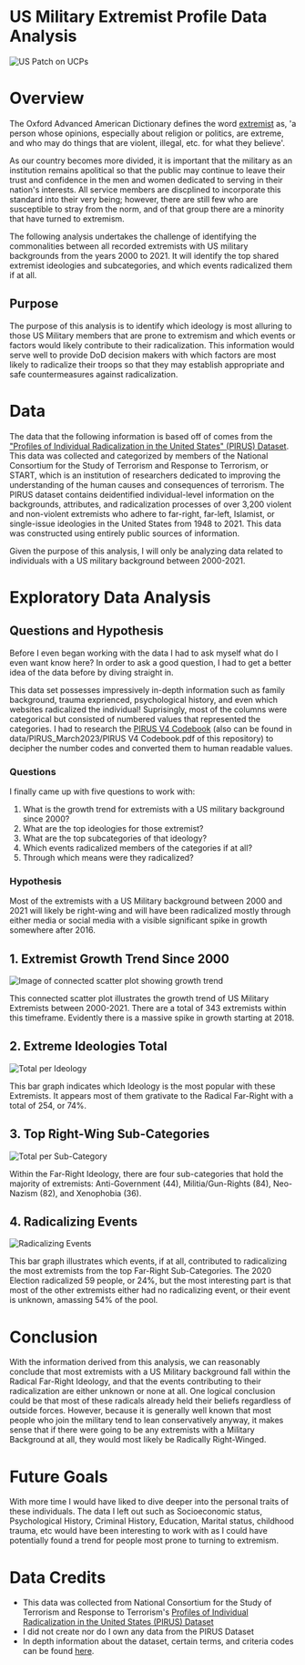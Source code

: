 # US Military Extremist Profile Data Analysis  
![US Patch on UCPs](../extremist_profile_exploration/img/intro_flag_patch.png)  

# Overview
The Oxford Advanced American Dictionary defines the word [extremist](https://www.oxfordlearnersdictionaries.com/us/definition/american_english/extremist) as, 'a person whose opinions, especially about religion or politics, are extreme, and who may do things that are violent, illegal, etc. for what they believe'.  

 As our country becomes more divided, it is important that the military as an institution remains apolitical so that the public may continue to leave their trust and confidence in the men and women dedicated to serving in their nation's interests. All service members are discplined to incorporate this standard into their very being; however, there are still few who are susceptible to stray from the norm, and of that group there are a minority that have turned to extremism.

 The following analysis undertakes the challenge of identifying the commonalities between all recorded extremists with US military backgrounds from the years 2000 to 2021. It will identify the top shared extremist ideologies and subcategories, and which events radicalized them if at all. 

 ## Purpose
 
 The purpose of this analysis is to identify which ideology is most alluring to those US Military members that are prone to extremism and which events or factors would likely contribute to their radicalization. This information would serve well to provide DoD decision makers with which factors are most likely to radicalize their troops so that they may establish appropriate and safe countermeasures against radicalization.

# Data
The data that the following information is based off of comes from the ["Profiles of Individual Radicalization in the United States" (PIRUS) Dataset](https://www.start.umd.edu/data-tools/profiles-individual-radicalization-united-states-pirus). This data was collected and categorized by members of the National Consortium for the Study of Terrorism and Response to Terrorism, or START, which is an institution of researchers dedicated to improving the understanding of the human causes and consequences of terrorism. The PIRUS dataset contains deidentified individual-level information on the backgrounds, attributes, and radicalization processes of over 3,200 violent and non-violent extremists who adhere to far-right, far-left, Islamist, or single-issue ideologies in the United States from 1948 to 2021. This data was constructed using entirely public sources of information.

Given the purpose of this analysis, I will only be analyzing data related to individuals with a US military background between 2000-2021.

# Exploratory Data Analysis
## Questions and Hypothesis
Before I even began working with the data I had to ask myself what do I even want know here? In order to ask a good question, I had to get a better idea of the data before by diving straight in.  

This data set possesses impressively in-depth information such as family background, trauma exprienced, psychological history, and even which websites radicalized the individual! Suprisingly, most of the columns were categorical but consisted of numbered values that represented the categories. I had to research the [PIRUS V4 Codebook](https://www.start.umd.edu/sites/default/files/files/research/PIRUSCodebook.pdf) (also can be found in data/PIRUS_March2023/PIRUS V4 Codebook.pdf of this repository) to decipher the number codes and converted them to human readable values.

### Questions
I finally came up with five questions to work with:
1. What is the growth trend for extremists with a US military background since 2000?
2. What are the top ideologies for those extremist?
3. What are the top subcategories of that ideology?
4. Which events radicalized members of the categories if at all?
5. Through which means were they radicalized?  

### Hypothesis
Most of the extremists with a US Military background between 2000 and 2021 will likely be right-wing and will have been radicalized mostly through either media or social media with a visible significant spike in growth somewhere after 2016.

## 1. Extremist Growth Trend Since 2000
![Image of connected scatter plot showing growth trend](./img/mil_extremist_trend.png)  
  
This connected scatter plot illustrates the growth trend of US Military Extremists between 2000-2021. There are a total of 343 extremists within this timeframe. Evidently there is a massive spike in growth starting at 2018. 

## 2. Extreme Ideologies Total
![Total per Ideology](./img/super_categoriesoutput.png)  
  
This bar graph indicates which Ideology is the most popular with these Extremists. It appears most of them grativate to the Radical Far-Right with a total of 254, or 74%.  

## 3. Top Right-Wing Sub-Categories
![Total per Sub-Category](./img/far_right_ideo_subs.png)  
  
Within the Far-Right Ideology, there are four sub-categories that hold the majority of extremists: Anti-Government (44), Militia/Gun-Rights (84), Neo-Nazism (82), and Xenophobia (36).  

## 4. Radicalizing Events
![Radicalizing Events](./img/far_right_rad_events.png)  
  
This bar graph illustrates which events, if at all, contributed to radicalizing the most extremists from the top Far-Right Sub-Categories. The 2020 Election radicalized 59 people, or 24%, but the most interesting part is that most of the other extremists either had no radicalizing event, or their event is unknown, amassing 54% of the pool.

# Conclusion  

With the information derived from this analysis, we can reasonably conclude that most extremists with a US Military background fall within the Radical Far-Right Ideology, and that the events contributing to their radicalization are either unknown or none at all. One logical conclusion could be that most of these radicals already held their beliefs regardless of outside forces. However, because it is generally well known that most people who join the military tend to lean conservatively anyway, it makes sense that if there were going to be any extremists with a Military Background at all, they would most likely be Radically Right-Winged.

# Future Goals
With more time I would have liked to dive deeper into the personal traits of these individuals. The data I left out such as Socioeconomic status, Psychological History, Criminal History, Education, Marital status, childhood trauma, etc would have been interesting to work with as I could have potentially found a trend for people most prone to turning to extremism.


# Data Credits

- This data was collected from National Consortium for the Study of Terrorism and Response to Terrorism's [Profiles of Individual Radicalization in the United States (PIRUS) Dataset](https://www.start.umd.edu/data-tools/profiles-individual-radicalization-united-states-pirus) 
- I did not create nor do I own any data from the PIRUS Dataset
- In depth information about the dataset, certain terms, and criteria codes can be found [here](https://www.start.umd.edu/sites/default/files/files/research/PIRUSCodebook.pdf).
